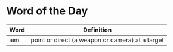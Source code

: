 # Word of the Day

|Word|Definition|
|---|---|
|aim|point or direct (a weapon or camera) at a target|